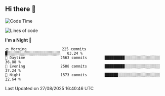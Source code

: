 ## Hi there 👋

<!--
**Wangmerlyn/Wangmerlyn** is a ✨ _special_ ✨ repository because its `README.md` (this file) appears on your GitHub profile.

Here are some ideas to get you started:

- 🔭 I’m currently working on ...
- 🌱 I’m currently learning ...
- 👯 I’m looking to collaborate on ...
- 🤔 I’m looking for help with ...
- 💬 Ask me about ...
- 📫 How to reach me: ...
- 😄 Pronouns: ...
- ⚡ Fun fact: ...
-->
<!--START_SECTION:waka-->
![Code Time](http://img.shields.io/badge/Code%20Time-517%20hrs%2056%20mins-blue)

![Lines of code](https://img.shields.io/badge/From%20Hello%20World%20I%27ve%20Written-41.6%20million%20lines%20of%20code-blue)

**I'm a Night 🦉** 

```text
🌞 Morning                225 commits         █░░░░░░░░░░░░░░░░░░░░░░░░   03.24 % 
🌆 Daytime                2563 commits        █████████░░░░░░░░░░░░░░░░   36.88 % 
🌃 Evening                2588 commits        █████████░░░░░░░░░░░░░░░░   37.24 % 
🌙 Night                  1573 commits        ██████░░░░░░░░░░░░░░░░░░░   22.64 % 
```



 Last Updated on 27/08/2025 16:40:46 UTC
<!--END_SECTION:waka-->
